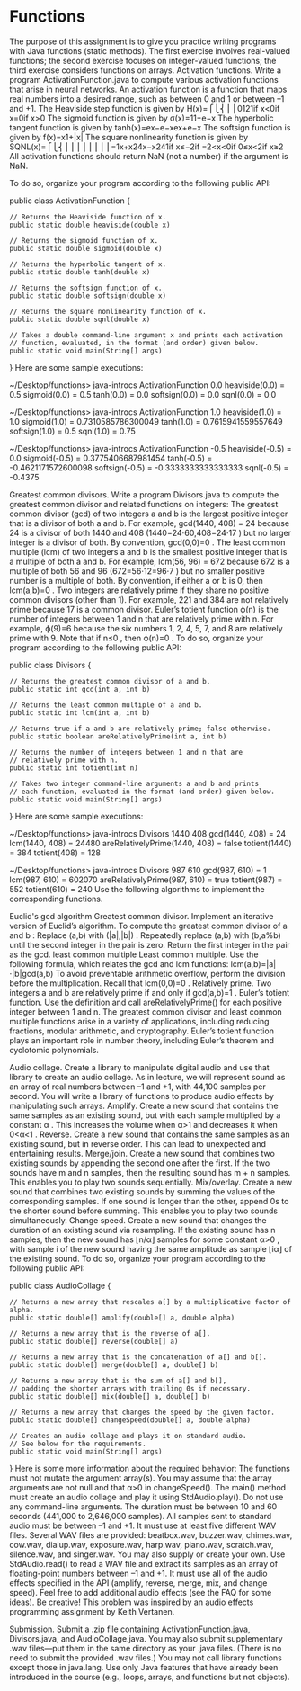 # Functions
The purpose of this assignment is to give you practice writing programs with Java functions (static methods). The first exercise involves real-valued functions; the second exercise focuses on integer-valued functions; the third exercise considers functions on arrays.
Activation functions. Write a program ActivationFunction.java to compute various activation functions that arise in neural networks. An activation function is a function that maps real numbers into a desired range, such as between 0 and 1 or between –1 and +1.
The Heaviside step function is given by
H(x)=⎧⎩⎨⎪⎪0121if x<0if x=0if x>0
The sigmoid function is given by
σ(x)=11+e−x
The hyperbolic tangent function is given by
tanh(x)=ex−e−xex+e−x
The softsign function is given by
f(x)=x1+|x|
The square nonlinearity function is given by
SQNL(x)=⎧⎩⎨⎪⎪⎪⎪⎪⎪⎪⎪−1x+x24x−x241if x≤−2if −2<x<0if 0≤x<2if x≥2
All activation functions should return NaN (not a number) if the argument is NaN.

To do so, organize your program according to the following public API:

public class ActivationFunction {

    // Returns the Heaviside function of x.
    public static double heaviside(double x)

    // Returns the sigmoid function of x.
    public static double sigmoid(double x)

    // Returns the hyperbolic tangent of x.
    public static double tanh(double x)

    // Returns the softsign function of x.
    public static double softsign(double x)

    // Returns the square nonlinearity function of x.
    public static double sqnl(double x)

    // Takes a double command-line argument x and prints each activation
    // function, evaluated, in the format (and order) given below.
    public static void main(String[] args)
}
Here are some sample executions:

~/Desktop/functions> java-introcs ActivationFunction 0.0
heaviside(0.0) = 0.5
  sigmoid(0.0) = 0.5
     tanh(0.0) = 0.0
 softsign(0.0) = 0.0
     sqnl(0.0) = 0.0

~/Desktop/functions> java-introcs ActivationFunction 1.0
heaviside(1.0) = 1.0
  sigmoid(1.0) = 0.7310585786300049
     tanh(1.0) = 0.7615941559557649
 softsign(1.0) = 0.5
     sqnl(1.0) = 0.75

~/Desktop/functions> java-introcs ActivationFunction -0.5
heaviside(-0.5) = 0.0
  sigmoid(-0.5) = 0.3775406687981454
     tanh(-0.5) = -0.4621171572600098
 softsign(-0.5) = -0.3333333333333333
     sqnl(-0.5) = -0.4375


Greatest common divisors. Write a program Divisors.java to compute the greatest common divisor and related functions on integers:
The greatest common divisor (gcd) of two integers a and b is the largest positive integer that is a divisor of both a and b. For example, gcd(1440, 408) = 24 because 24 is a divisor of both 1440 and 408 (1440=24⋅60,408=24⋅17
) but no larger integer is a divisor of both. By convention, gcd(0,0)=0
.
The least common multiple (lcm) of two integers a and b is the smallest positive integer that is a multiple of both a and b. For example, lcm(56, 96) = 672 because 672 is a multiple of both 56 and 96 (672=56⋅12=96⋅7
) but no smaller positive number is a multiple of both. By convention, if either a
 or b
 is 0, then lcm(a,b)=0
.
Two integers are relatively prime if they share no positive common divisors (other than 1). For example, 221 and 384 are not relatively prime because 17 is a common divisor.
Euler’s totient function ϕ(n)
 is the number of integers between 1 and n that are relatively prime with n. For example, ϕ(9)=6
 because the six numbers 1, 2, 4, 5, 7, and 8 are relatively prime with 9. Note that if n≤0
, then ϕ(n)=0
.
To do so, organize your program according to the following public API:

public class Divisors {

    // Returns the greatest common divisor of a and b.
    public static int gcd(int a, int b)

    // Returns the least common multiple of a and b.
    public static int lcm(int a, int b)

    // Returns true if a and b are relatively prime; false otherwise.
    public static boolean areRelativelyPrime(int a, int b)

    // Returns the number of integers between 1 and n that are
    // relatively prime with n.
    public static int totient(int n)

    // Takes two integer command-line arguments a and b and prints
    // each function, evaluated in the format (and order) given below.
    public static void main(String[] args)
}
Here are some sample executions:

~/Desktop/functions> java-introcs Divisors 1440 408
gcd(1440, 408) = 24
lcm(1440, 408) = 24480
areRelativelyPrime(1440, 408) = false
totient(1440) = 384
totient(408) = 128

~/Desktop/functions> java-introcs Divisors 987 610
gcd(987, 610) = 1
lcm(987, 610) = 602070
areRelativelyPrime(987, 610) = true
totient(987) = 552
totient(610) = 240
Use the following algorithms to implement the corresponding functions.

Euclid's gcd algorithm
Greatest common divisor. Implement an iterative version of Euclid’s algorithm. To compute the greatest common divisor of a
 and b
:
Replace (a,b)
 with (|a|,|b|)
.
Repeatedly replace (a,b)
 with (b,a%b)
 until the second integer in the pair is zero.
Return the first integer in the pair as the gcd.
least common multiple
Least common multiple. Use the following formula, which relates the gcd and lcm functions:
lcm(a,b)=|a|⋅|b|gcd(a,b)
To avoid preventable arithmetic overflow, perform the division before the multiplication. Recall that lcm(0,0)=0
.
Relatively prime. Two integers a and b are relatively prime if and only if gcd(a,b)=1
.
Euler’s totient function. Use the definition and call areRelativelyPrime() for each positive integer between 1 and n.
The greatest common divisor and least common multiple functions arise in a variety of applications, including reducing fractions, modular arithmetic, and cryptography. Euler’s totient function plays an important role in number theory, including Euler’s theorem and cyclotomic polynomials.


Audio collage. Create a library to manipulate digital audio and use that library to create an audio collage. As in lecture, we will represent sound as an array of real numbers between –1 and +1, with 44,100 samples per second. You will write a library of functions to produce audio effects by manipulating such arrays.
Amplify. Create a new sound that contains the same samples as an existing sound, but with each sample multiplied by a constant α
. This increases the volume when α>1
 and decreases it when 0<α<1
.
Reverse. Create a new sound that contains the same samples as an existing sound, but in reverse order. This can lead to unexpected and entertaining results.
Merge/join. Create a new sound that combines two existing sounds by appending the second one after the first. If the two sounds have m and n samples, then the resulting sound has m + n samples. This enables you to play two sounds sequentially.
Mix/overlay. Create a new sound that combines two existing sounds by summing the values of the corresponding samples. If one sound is longer than the other, append 0s to the shorter sound before summing. This enables you to play two sounds simultaneously.
Change speed. Create a new sound that changes the duration of an existing sound via resampling. If the existing sound has n samples, then the new sound has ⌊n/α⌋
 samples for some constant α>0
, with sample i of the new sound having the same amplitude as sample ⌊iα⌋
 of the existing sound.
To do so, organize your program according to the following public API:

public class AudioCollage {

    // Returns a new array that rescales a[] by a multiplicative factor of alpha.
    public static double[] amplify(double[] a, double alpha)

    // Returns a new array that is the reverse of a[].
    public static double[] reverse(double[] a)

    // Returns a new array that is the concatenation of a[] and b[].
    public static double[] merge(double[] a, double[] b)

    // Returns a new array that is the sum of a[] and b[],
    // padding the shorter arrays with trailing 0s if necessary.
    public static double[] mix(double[] a, double[] b)

    // Returns a new array that changes the speed by the given factor.
    public static double[] changeSpeed(double[] a, double alpha)

    // Creates an audio collage and plays it on standard audio.
    // See below for the requirements.
    public static void main(String[] args)
}
Here is some more information about the required behavior:
The functions must not mutate the argument array(s).
You may assume that the array arguments are not null and that α>0
 in changeSpeed().
The main() method must create an audio collage and play it using StdAudio.play().
Do not use any command-line arguments.
The duration must be between 10 and 60 seconds (441,000 to 2,646,000 samples).
All samples sent to standard audio must be between –1 and +1.
It must use at least five different WAV files. Several WAV files are provided: beatbox.wav, buzzer.wav, chimes.wav, cow.wav, dialup.wav, exposure.wav, harp.wav, piano.wav, scratch.wav, silence.wav, and singer.wav. You may also supply or create your own.
Use StdAudio.read() to read a WAV file and extract its samples as an array of floating-point numbers between –1 and +1.
It must use all of the audio effects specified in the API (amplify, reverse, merge, mix, and change speed). Feel free to add additional audio effects (see the FAQ for some ideas).
Be creative!
This problem was inspired by an audio effects programming assignment by Keith Vertanen.

Submission. Submit a .zip file containing ActivationFunction.java, Divisors.java, and AudioCollage.java. You may also submit supplementary .wav files—put them in the same directory as your .java files. (There is no need to submit the provided .wav files.) You may not call library functions except those in java.lang. Use only Java features that have already been introduced in the course (e.g., loops, arrays, and functions but not objects).

